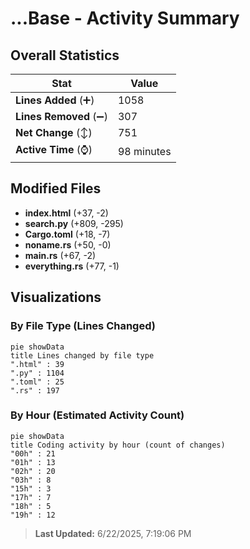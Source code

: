 # ...Base - Activity Summary 

## Overall Statistics

| Stat                   | Value                                                             |
| ---------------------- | ----------------------------------------------------------------- |
| **Lines Added** (➕)   | 1058                                          |
| **Lines Removed** (➖) | 307                                        |
| **Net Change** (↕)    | 751                |
| **Active Time** (⌚)   | 98 minutes |


## Modified Files
- **index.html** (+37, -2)
- **search.py** (+809, -295)
- **Cargo.toml** (+18, -7)
- **noname.rs** (+50, -0)
- **main.rs** (+67, -2)
- **everything.rs** (+77, -1)

## Visualizations

### By File Type (Lines Changed)

```mermaid
pie showData
title Lines changed by file type
".html" : 39
".py" : 1104
".toml" : 25
".rs" : 197
```

### By Hour (Estimated Activity Count)

```mermaid
pie showData
title Coding activity by hour (count of changes)
"00h" : 21
"01h" : 13
"02h" : 20
"03h" : 8
"15h" : 3
"17h" : 7
"18h" : 5
"19h" : 12
```


> **Last Updated:** 6/22/2025, 7:19:06 PM